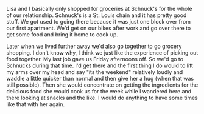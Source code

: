 Lisa and I basically only shopped for groceries at Schnuck's for the whole of our relationship. Schnuck's is a St. Louis chain and it has pretty good stuff. We got used to going there because it was just one block over from our first apartment. We'd get on our bikes after work and go over there to get some food and bring it home to cook up. 

Later when we lived further away we'd also go together to go grocery shopping. I don't know why, I think we just like the experience of picking out food together. My last job gave us Friday afternoons off. So we'd go to Schnucks during that time. I'd get there and the first thing I do would to lift my arms over my head and say "its the weekend" relatively loudly and waddle a little quicker than normal and then give her a hug (when that was still possible). Then she would concentrate on getting the ingredients for the delicious food she would cook us for the week while I wandered here and there looking at snacks and the like. I would do anything to have some times like that with her again. 